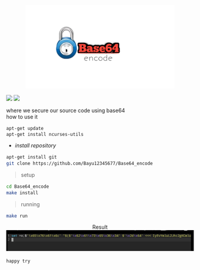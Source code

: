 <p align="center">
    <img src="https://github.com/Bayu12345677/Base64_encode/blob/main/img/20220127_224533.jpg" width="400">
</p>

[![](https://img.shields.io/static/v1?logo=dash&label=code&message=open%20source&color=green)](https://github.com/Bayu12345677)
[![](https://img.shields.io/static/v1?logo=whatsapp&label=call%20me&message=whatsapp&color=yellow)](https://chat.whatsapp.com/GxUnM7xAJyU7A0YYcjpnL0)


where we secure our source code using base64<br>
how to use it

```
apt-get update
apt-get install ncurses-utils
```

- *install repository*<br>
```bash
apt-get install git
git clone https://github.com/Bayu12345677/Base64_encode
```

> setup
```bash
cd Base64_encode
make install
```

> running
```bash
make run
```

<p align="center">
   Result<img src="https://github.com/Bayu12345677/Base64_encode/blob/main/img/Screenshot_20220127-231131~2.png">
</p>


`happy try`
